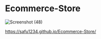 # Ecommerce-Store
![Screenshot (48)](https://github.com/Safu1234/Ecommerce-Store/assets/131651767/dc4a2530-6c29-4eac-9815-1f6d3b8640f5)

 https://safu1234.github.io/Ecommerce-Store/
